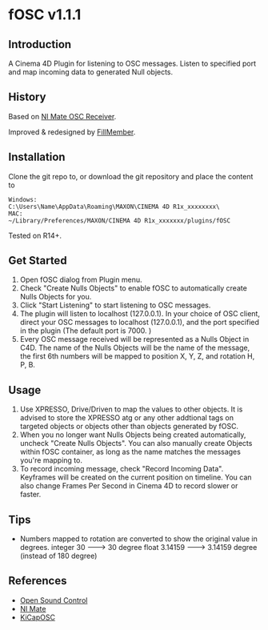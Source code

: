 # fOSC v1.1.1

## Introduction

A Cinema 4D Plugin for listening to OSC messages. 
Listen to specified port and map incoming data to generated Null objects. 

## History

Based on [NI Mate OSC Receiver](http://www.ni-mate.com/). 

Improved & redesigned by [FillMember](mailto:hi@fillmember.net). 

## Installation

Clone the git repo to, or download the git repository and place the content to
```
Windows:
C:\Users\Name\AppData\Roaming\MAXON\CINEMA 4D R1x_xxxxxxxx\
MAC:
~/Library/Preferences/MAXON/CINEMA 4D R1x_xxxxxxx/plugins/fOSC
```

Tested on R14+. 

## Get Started

1. Open fOSC dialog from Plugin menu. 
2. Check "Create Nulls Objects" to enable fOSC to automatically create Nulls Objects for you. 
3. Click "Start Listening" to start listening to OSC messages. 
4. The plugin will listen to localhost (127.0.0.1). 
In your choice of OSC client, direct your OSC messages to localhost (127.0.0.1), and the port specified in the plugin (The default port is 7000. )
5. Every OSC message received will be represented as a Nulls Object in C4D. 
The name of the Nulls Objects will be the name of the message, the first 6th numbers will be mapped to position X, Y, Z, and rotation H, P, B. 

## Usage

1. Use XPRESSO, Drive/Driven to map the values to other objects. 
It is advised to store the XPRESSO atg or any other addtional tags on targeted objects or objects other than objects generated by fOSC. 
2. When you no longer want Nulls Objects being created automatically, uncheck "Create Nulls Objects". 
You can also manually create Objects within fOSC container, as long as the name matches the messages you're mapping to. 
3. To record incoming message, check "Record Incoming Data". 
Keyframes will be created on the current position on timeline. You can also change Frames Per Second in Cinema 4D to record slower or faster. 

## Tips

- Numbers mapped to rotation are converted to show the original value in degrees. 
    integer 30 ---> 30 degree
    float 3.14159 ---> 3.14159 degree (instead of 180 degree)

## References

* [Open Sound Control](http://OpenSoundControl.org)
* [NI Mate](http://ni-mate.com)
* [KiCapOSC](http://www.908lab.de/?page_id=215)
